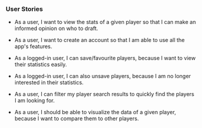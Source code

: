 ### User Stories

- As a user, I want to view the stats of a given player so that I can make an informed opinion on who to draft.

- As a user, I want to create an account so that I am able to use all the app's features.

- As a logged-in user, I can save/favourite players, because I want to view their statistics easily.

- As a logged-in user, I can also unsave players, because I am no longer interested in their statistics.

- As a user, I can filter my player search results to quickly find the players I am looking for.

- As a user, I should be able to visualize the data of a given player, because I want to compare them to other players.














